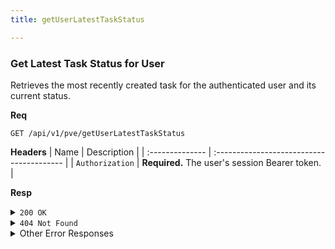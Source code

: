 ```yaml
---
title: getUserLatestTaskStatus

---
```


### Get Latest Task Status for User

Retrieves the most recently created task for the authenticated user and its current status.

**Req**
```
GET /api/v1/pve/getUserLatestTaskStatus
```

**Headers**
| Name            | Description                               |
| :-------------- | :---------------------------------------- |
| `Authorization` | **Required.** The user's session Bearer token. |

**Resp**
<details>
<summary><code>200 OK</code></summary>

```json
{
  "code": 200,
  "message": "Latest task status fetched successfully",
  "data": {
    "task_id": "task-xyz-789",
    "status": "IN_PROGRESS",
    "progress": 50,
    "pve_status": {
      "status": "running",
      "exitstatus": null
    }
  }
}
```
</details>

<details>
<summary><code>404 Not Found</code></summary>
```json
{ "code": 404, "message": "No tasks found for the user", "data": null }
```
</details>

<details>
<summary>Other Error Responses</summary>
Also supports `401 Unauthorized` and `500 Internal Server Error`.
</details>